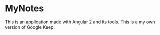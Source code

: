 # MyNotes

This is an application made with Angular 2 and its tools.
This is a my own version of Google Keep.
